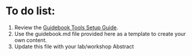 # To do list:

1. Review the [Guidebook Tools Setup Guide](https://github.com/ServiceNowEvents/Guidebook-Tools-Setup-Guide).
1. Use the guidebook.md file provided here as a template to create your own content.
1. Update this file with your lab/workshop Abstract